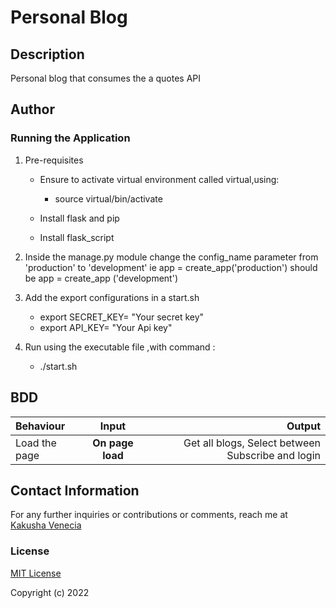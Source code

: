 # Personal Blog

## Description

Personal blog that consumes the a quotes API

## Author



### Running the Application

1. Pre-requisites

   - Ensure to activate virtual environment called virtual,using:

     - source virtual/bin/activate

   - Install flask and pip
   - Install flask_script

2. Inside the manage.py module change the config_name parameter from 'production' to 'development' ie app = create_app('production') should be app = create_app ('development')
3. Add the export configurations in a start.sh

   - export SECRET_KEY= "Your secret key"
   - export API_KEY= "Your Api key"

4. Run using the executable file ,with command :
   - ./start.sh


## BDD
| Behaviour | Input | Output |
| :---------------- | :---------------: | ------------------: |
| Load the page | **On page load** | Get all blogs, Select between Subscribe and login|

## Contact Information

For any further inquiries or contributions or comments, reach me at [Kakusha Venecia](https://github.com/KakushaVenecia)

### License

[MIT License](https://github.com/KakushaVenecia/Personal-Blog/blob/main/license)

Copyright (c) 2022
